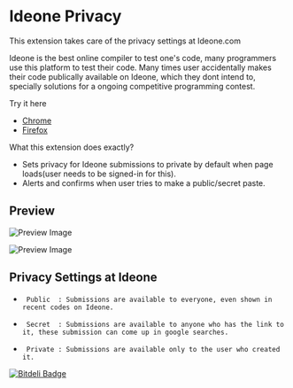 # Ideone Privacy
This extension takes care of the privacy settings at Ideone.com

Ideone is the best online compiler to test one's code, many programmers use this platform to test their code.
Many times user accidentally makes their code publically available on Ideone, which they dont intend to,
specially solutions for a ongoing competitive programming contest.

Try it here
* [Chrome](https://chrome.google.com/webstore/detail/private-codes/jnbfjcagnimdookcncakomikecgapoij?hl=en)
* [Firefox](http://userscripts-mirror.org/scripts/show/421808)

What this extension does exactly?

* Sets privacy for Ideone submissions to private by default when page loads(user needs to be signed-in for this).
* Alerts and confirms when user tries to make a public/secret paste.

## Preview
![Preview Image](../master/snapshots/alert.jpg?raw=true)

![Preview Image](../master/snapshots/status.jpg?raw=true)


## Privacy Settings at Ideone
 *		Public  : Submissions are available to everyone, even shown in recent codes on Ideone.
 *  	Secret  : Submissions are available to anyone who has the link to it, these submission can come up in google searches.
 *  	Private : Submissions are available only to the user who created it.


[![Bitdeli Badge](https://d2weczhvl823v0.cloudfront.net/amrendra18/ideone-privacy/trend.png)](https://bitdeli.com/free "Bitdeli Badge")

